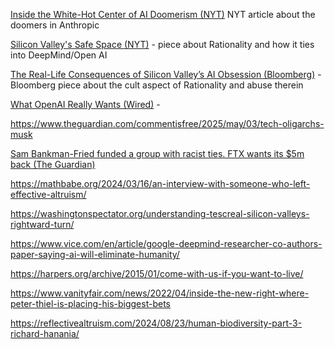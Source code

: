 


[Inside the White-Hot Center of AI Doomerism (NYT)](https://www.nytimes.com/2023/07/11/technology/anthropic-ai-claude-chatbot.html) NYT article about the doomers in Anthropic
  
[Silicon Valley's Safe Space (NYT)](https://www.nytimes.com/2021/02/13/technology/slate-star-codex-rationalists.html) -  piece about Rationality and how it ties into DeepMind/Open AI

[The Real-Life Consequences of Silicon Valley’s AI Obsession (Bloomberg)](https://www.bloomberg.com/news/features/2023-03-07/effective-altruism-s-problems-go-beyond-sam-bankman-fried) - Bloomberg piece about the cult aspect of Rationality and abuse therein

[What OpenAI Really Wants (Wired)](https://www.wired.com/story/what-openai-really-wants) - 


https://www.theguardian.com/commentisfree/2025/may/03/tech-oligarchs-musk


[Sam Bankman-Fried funded a group with racist ties. FTX wants its $5m back (The Guardian)](https://www.theguardian.com/technology/article/2024/jun/16/sam-bankman-fried-ftx-eugenics-scientific-racism)

https://mathbabe.org/2024/03/16/an-interview-with-someone-who-left-effective-altruism/

https://washingtonspectator.org/understanding-tescreal-silicon-valleys-rightward-turn/

https://www.vice.com/en/article/google-deepmind-researcher-co-authors-paper-saying-ai-will-eliminate-humanity/


https://harpers.org/archive/2015/01/come-with-us-if-you-want-to-live/

https://www.vanityfair.com/news/2022/04/inside-the-new-right-where-peter-thiel-is-placing-his-biggest-bets

https://reflectivealtruism.com/2024/08/23/human-biodiversity-part-3-richard-hanania/